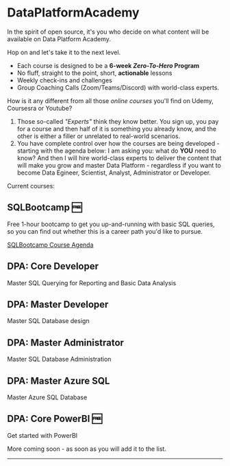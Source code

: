 # DataPlatformAcademy
In the spirit of open source, it's you who decide on what content will be available on Data Platform Academy.

Hop on and let's take it to the next level.

* Each course is designed to be a **6-week *Zero-To-Hero* Program**
* No fluff, straight to the point, short, **actionable** lessons
* Weekly check-ins and challenges
* Group Coaching Calls (Zoom/Teams/Discord) with world-class experts.

How is it any different from all those *online courses* you'll find on Udemy, Coursesra or Youtube? 

1. Those so-called *"Experts"* think they know better. You sign up, you pay for a course and then half of it is something you already know, and the other is either a filler or unrelated to real-world scenarios.
2. You have complete control over how the courses are being developed - starting with the agenda below: I am asking you: what do __YOU__ need to know? And then I will hire world-class experts to deliver the content that will make you grow and master Data Platform - regardless if you want to become Data Egineer, Scientist, Analyst, Administrator or Developer. 
  


Current courses: 

## SQLBootcamp :free:
Free 1-hour bootcamp to get you up-and-running with basic SQL queries, so you can find out whether this is a career path you'd like to pursue. 

[SQLBootcamp Course Agenda](Agenda/DPA_SQLBootcamp.md)

## DPA: Core Developer
Master SQL Querying for Reporting and Basic Data Analysis

## DPA: Master Developer
Master SQL Database design

## DPA: Master Administrator 
Master SQL Database Administration

## DPA: Master Azure SQL 
Master Azure SQL Database

## DPA: Core PowerBI :free:
Get started with PowerBI


More coming soon - as soon as you will add it to the list.

****

